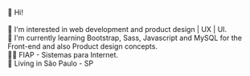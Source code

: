 👋 Hi!<br><br>
👀 I'm interested in web development and product design | UX | UI.<br>
🌱 I'm currently learning Bootstrap, Sass, Javascript and MySQL for the Front-end and also Product design concepts.<br>
👨‍🎓 FIAP - Sistemas para Internet.<br>
🚩 Living in São Paulo - SP<br>

<!---
MateusFGM/MateusFGM is a ✨ special ✨ repository because its `README.md` (this file) appears on your GitHub profile.
You can click the Preview link to take a look at your changes.
--->
